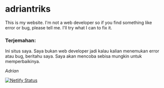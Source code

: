 # adriantriks
This is my website. I'm not a web developer so if you find something like error or bug, please tell me. I'll try what I can to fix it.


### Terjemahan:
Ini situs saya. Saya bukan web developer jadi kalau kalian menemukan error atau bug, beritahu saya. Saya akan mencoba sebisa mungkin untuk memperbaikinya.

*Adrian*


[![Netlify Status](https://api.netlify.com/api/v1/badges/5cf2848a-e57d-4b65-8b29-35ebbcd580e5/deploy-status)](https://app.netlify.com/sites/adriantriks/deploys)
